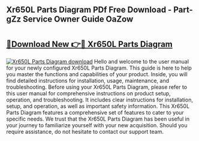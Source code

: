 ## Xr650L Parts Diagram PDf Free Download - Part-gZz Service Owner Guide OaZow

# <h2><a href="http://dfna5rk.blite.top/?on=Xr650L+Parts+Diagram">🔗Download New 👉🔴 Xr650L Parts Diagram</a></h2>

[![Xr650L Parts Diagram download](https://i.imgur.com/lujVjoI.png)](http://dfna5rk.blite.top/?on=Xr650L+Parts+Diagram)
Hello and welcome to the user manual for your newly configured Xr650L Parts Diagram. This guide is here to help you master the functions and capabilities of your product. Inside, you will find detailed instructions for installation, usage, maintenance, and troubleshooting. Before using your Xr650L Parts Diagram, please refer to this user manual for comprehensive instructions on product setup, operation, and troubleshooting. It includes clear instructions for installation, setup, and operation, as well as important safety information. This Xr650L Parts Diagram features a comprehensive set of features to cater to your specific needs. We trust that the Xr650L Parts Diagram has been useful in your journey to familiarize yourself with your new acquisition. Should you require assistance, do not hesitate to contact our support team.
